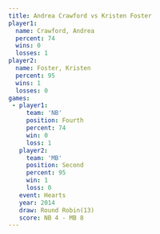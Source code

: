 ```yaml
---
title: Andrea Crawford vs Kristen Foster
player1:                
  name: Crawford, Andrea
  percent: 74           
  wins: 0               
  losses: 1             
player2:                
  name: Foster, Kristen 
  percent: 95           
  wins: 1               
  losses: 0             
games:
 - player1:          
     team: 'NB'      
     position: Fourth
     percent: 74     
     win: 0          
     loss: 1         
   player2:          
     team: 'MB'      
     position: Second
     percent: 95     
     win: 1          
     loss: 0         
   event: Hearts        
   year: 2014           
   draw: Round Robin(13)
   score: NB 4 - MB 8   
---
```

